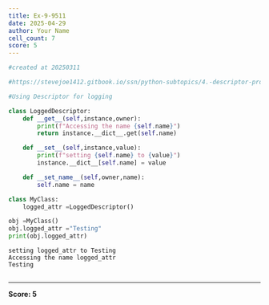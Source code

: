 ```yaml
---
title: Ex-9-9511
date: 2025-04-29
author: Your Name
cell_count: 7
score: 5
---
```


```python
#created at 20250311
```


```python
#https://stevejoe1412.gitbook.io/ssn/python-subtopics/4.-descriptor-protocols
```


```python
#Using Descriptor for logging
```


```python
class LoggedDescriptor:
    def __get__(self,instance,owner):
        print(f"Accessing the name {self.name}")
        return instance.__dict__.get(self.name)

    def __set__(self,instance,value):
        print(f"setting {self.name} to {value}")
        instance.__dict__[self.name] = value

    def __set_name__(self,owner,name):
        self.name = name
```


```python
class MyClass:
    logged_attr =LoggedDescriptor()
```


```python
obj =MyClass()
obj.logged_attr ="Testing"
print(obj.logged_attr)
```

    setting logged_attr to Testing
    Accessing the name logged_attr
    Testing



```python

```


---
**Score: 5**